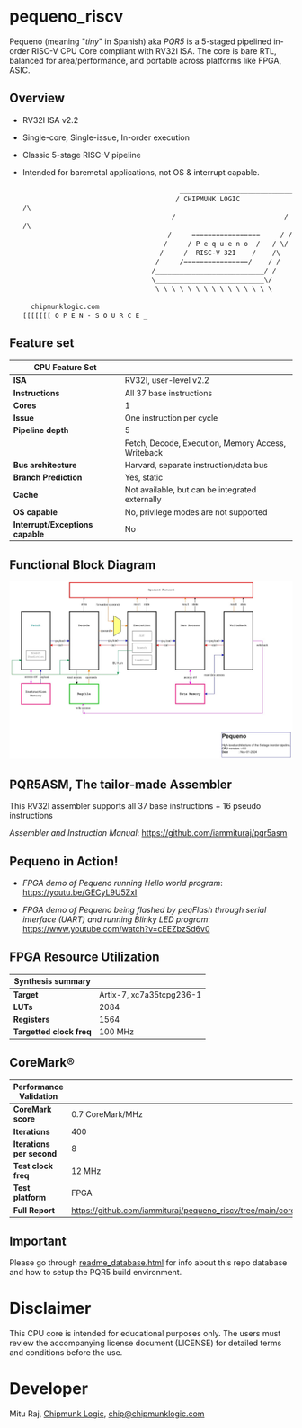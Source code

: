 # pequeno_riscv
Pequeno (meaning "_tiny_" in Spanish) aka _PQR5_ is a 5-staged pipelined in-order RISC-V CPU Core compliant with RV32I ISA.
The core is bare RTL, balanced for area/performance, and portable across platforms like FPGA, ASIC.

## Overview
- RV32I ISA v2.2
- Single-core, Single-issue, In-order execution
- Classic 5-stage RISC-V pipeline
- Intended for baremetal applications, not OS & interrupt capable.

                                             ____________________________
                                            / CHIPMUNK LOGIC            /\
                                           /                           / /\ 
                                          /     =================     / /
                                         /     / P e q u e n o  /   / \/
                                        /     /  RISC-V 32I    /    /\
                                       /     /================/    / /
                                      /___________________________/ /
                                      \___________________________\/
                                       \ \ \ \ \ \ \ \ \ \ \ \ \ \ \
  
        chipmunklogic.com                                                    [[[[[[[ O P E N - S O U R C E _
## Feature set
| **CPU Feature Set**                        |                                           |
|--------------------------------------------|-------------------------------------------|
| **ISA**                                    | RV32I, user-level v2.2                    |
| **Instructions**                           | All 37 base instructions                  |
| **Cores**                                  | 1                                         |
| **Issue**                                  | One instruction per cycle                 |
| **Pipeline depth**                         | 5                                         |
|                                            | Fetch, Decode, Execution, Memory Access, Writeback |
| **Bus architecture**                       | Harvard, separate instruction/data bus    |
| **Branch Prediction**                      | Yes, static                               |
| **Cache**                                  | Not available, but can be integrated externally |
| **OS capable**                             | No, privilege modes are not supported     |
| **Interrupt/Exceptions capable**           | No                                        |

## Functional Block Diagram

![This is an alt text.](doc/misc/pequeno_block_diagram.png "Block Diagram of PQR5")

## PQR5ASM, The tailor-made Assembler
   This RV32I assembler supports all 37 base instructions + 16 pseudo instructions 
   
  _Assembler and Instruction Manual_: 
  https://github.com/iammituraj/pqr5asm


## Pequeno in Action!  
  * _FPGA demo of Pequeno running Hello world program_: 
  https://youtu.be/GECyL9U5ZxI

  * _FPGA demo of Pequeno being flashed by peqFlash through serial interface (UART) and running Blinky LED program_: https://www.youtube.com/watch?v=cEEZbzSd6v0


## FPGA Resource Utilization
| **Synthesis summary**                      |                                           |
|--------------------------------------------|-------------------------------------------|
| **Target** | Artix-7, xc7a35tcpg236-1
| **LUTs** | 2084
| **Registers** | 1564
| **Targetted clock freq** | 100 MHz

## CoreMark®
| **Performance Validation**                 |                                           |
|--------------------------------------------|-------------------------------------------|
| **CoreMark score** | 0.7 CoreMark/MHz 
| **Iterations** | 400
| **Iterations per second** | 8
| **Test clock freq** | 12 MHz
| **Test platform** | FPGA
| **Full Report** | https://github.com/iammituraj/pequeno_riscv/tree/main/coremark/coremark_report_18Apr25.html



## Important
Please go through [readme_database.html](https://github.com/iammituraj/pequeno_riscv/edit/main/readme_database.html) for info about this repo database and how to setup the PQR5 build environment.

# Disclaimer
This CPU core is intended for educational purposes only.
The users must review the accompanying license document (LICENSE) for detailed terms and conditions before the use.

# Developer
Mitu Raj, [Chipmunk Logic](https://chipmunklogic.com), chip@chipmunklogic.com
